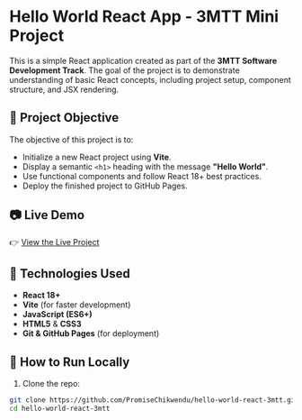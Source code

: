 # Hello World React App - 3MTT Mini Project

This is a simple React application created as part of the **3MTT Software Development Track**. The goal of the project is to demonstrate understanding of basic React concepts, including project setup, component structure, and JSX rendering.

## 📌 Project Objective

The objective of this project is to:

- Initialize a new React project using **Vite**.
- Display a semantic `<h1>` heading with the message **"Hello World"**.
- Use functional components and follow React 18+ best practices.
- Deploy the finished project to GitHub Pages.

## 📷 Live Demo

👉 [View the Live Project](https://promisechikwendu.github.io/hello-world-react-3mtt/)

## 🔧 Technologies Used

- **React 18+**
- **Vite** (for faster development)
- **JavaScript (ES6+)**
- **HTML5** & **CSS3**
- **Git & GitHub Pages** (for deployment)

## 🚀 How to Run Locally

1. Clone the repo:

```bash
git clone https://github.com/PromiseChikwendu/hello-world-react-3mtt.git
cd hello-world-react-3mtt
